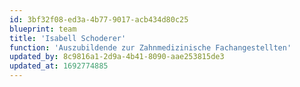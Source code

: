 ```yaml
---
id: 3bf32f08-ed3a-4b77-9017-acb434d80c25
blueprint: team
title: 'Isabell Schoderer'
function: 'Auszubildende zur Zahnmedizinische Fachangestellten'
updated_by: 8c9816a1-2d9a-4b41-8090-aae253815de3
updated_at: 1692774885
---
```


